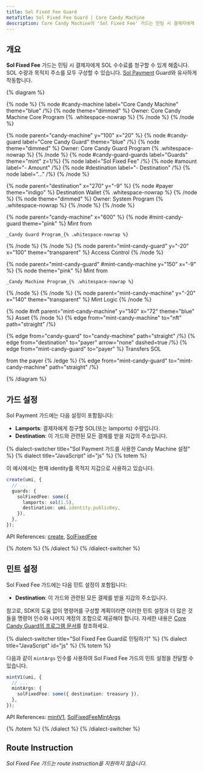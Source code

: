 ```yaml
---
title: Sol Fixed Fee Guard
metaTitle: Sol Fixed Fee Guard | Core Candy Machine
description: Core Candy Machine의 'Sol Fixed Fee' 가드는 민팅 시 결제자에게 SOL 수수료를 청구합니다
---
```


## 개요

**Sol Fixed Fee** 가드는 민팅 시 결제자에게 SOL 수수료를 청구할 수 있게 해줍니다. SOL 수량과 목적지 주소를 모두 구성할 수 있습니다. [Sol Payment](/kr/core-candy-machine/guards/sol-payment) Guard와 유사하게 작동합니다.

{% diagram  %}

{% node %}
{% node #candy-machine label="Core Candy Machine" theme="blue" /%}
{% node theme="dimmed" %}
Owner: Core Candy Machine Core Program {% .whitespace-nowrap %}
{% /node %}
{% /node %}

{% node parent="candy-machine" y="100" x="20" %}
{% node #candy-guard label="Core Candy Guard" theme="blue" /%}
{% node theme="dimmed" %}
Owner: Core Candy Guard Program {% .whitespace-nowrap %}
{% /node %}
{% node #candy-guard-guards label="Guards" theme="mint" z=1/%}
{% node label="Sol Fixed Fee" /%}
{% node #amount label="- Amount" /%}
{% node #destination label="- Destination" /%}
{% node label="..." /%}
{% /node %}

{% node parent="destination" x="270" y="-9" %}
{% node #payer theme="indigo" %}
Destination Wallet {% .whitespace-nowrap %}
{% /node %}
{% node theme="dimmed" %}
Owner: System Program {% .whitespace-nowrap %}
{% /node %}
{% /node %}

{% node parent="candy-machine" x="600" %}
  {% node #mint-candy-guard theme="pink" %}
    Mint from

    _Candy Guard Program_{% .whitespace-nowrap %}
  {% /node %}
{% /node %}
{% node parent="mint-candy-guard" y="-20" x="100" theme="transparent" %}
  Access Control
{% /node %}

{% node parent="mint-candy-guard" #mint-candy-machine y="150" x="-9" %}
  {% node theme="pink" %}
    Mint from

    _Candy Machine Program_{% .whitespace-nowrap %}
  {% /node %}
{% /node %}
{% node parent="mint-candy-machine" y="-20" x="140" theme="transparent" %}
  Mint Logic
{% /node %}

{% node #nft parent="mint-candy-machine" y="140" x="72" theme="blue" %}
  Asset
{% /node %}
{% edge from="mint-candy-machine" to="nft" path="straight" /%}

{% edge from="candy-guard" to="candy-machine" path="straight" /%}
{% edge from="destination" to="payer" arrow="none" dashed=true /%}
{% edge from="mint-candy-guard" to="payer" %}
Transfers SOL

from the payer
{% /edge %}
{% edge from="mint-candy-guard" to="mint-candy-machine" path="straight" /%}

{% /diagram %}

## 가드 설정

Sol Payment 가드에는 다음 설정이 포함됩니다:

- **Lamports**: 결제자에게 청구할 SOL(또는 lamports) 수량입니다.
- **Destination**: 이 가드와 관련된 모든 결제를 받을 지갑의 주소입니다.

{% dialect-switcher title="Sol Payment 가드를 사용한 Candy Machine 설정" %}
{% dialect title="JavaScript" id="js" %}
{% totem %}

이 예시에서는 현재 identity를 목적지 지갑으로 사용하고 있습니다.

```ts
create(umi, {
  // ...
  guards: {
    solFixedFee: some({
      lamports: sol(1.5),
      destination: umi.identity.publicKey,
    }),
  },
});
```

API References: [create](https://mpl-core-candy-machine.typedoc.metaplex.com/functions/create.html), [SolFixedFee](https://mpl-core-candy-machine.typedoc.metaplex.com/types/SolFixedFee.html)

{% /totem %}
{% /dialect %}
{% /dialect-switcher %}

## 민트 설정

Sol Fixed Fee 가드에는 다음 민트 설정이 포함됩니다:

- **Destination**: 이 가드와 관련된 모든 결제를 받을 지갑의 주소입니다.

참고로, SDK의 도움 없이 명령어를 구성할 계획이라면 이러한 민트 설정과 더 많은 것들을 명령어 인수와 나머지 계정의 조합으로 제공해야 합니다. 자세한 내용은 [Core Candy Guard의 프로그램 문서](https://github.com/metaplex-foundation/mpl-core-candy-machine/tree/main/programs/candy-guard#solfixedfee)를 참조하세요.

{% dialect-switcher title="Sol Fixed Fee Guard로 민팅하기" %}
{% dialect title="JavaScript" id="js" %}
{% totem %}

다음과 같이 `mintArgs` 인수를 사용하여 Sol Fixed Fee 가드의 민트 설정을 전달할 수 있습니다.

```ts
mintV1(umi, {
  // ...
  mintArgs: {
    solFixedFee: some({ destination: treasury }),
  },
});
```

API References: [mintV1](https://mpl-core-candy-machine.typedoc.metaplex.com/functions/mintV1.html), [SolFixedFeeMintArgs](https://mpl-core-candy-machine.typedoc.metaplex.com/types/SolFixedFeeMintArgs.html)

{% /totem %}
{% /dialect %}
{% /dialect-switcher %}

## Route Instruction

_Sol Fixed Fee 가드는 route instruction을 지원하지 않습니다._